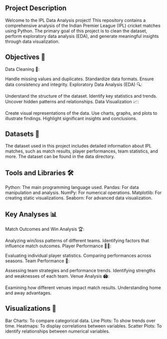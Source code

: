 ## Project Description
Welcome to the IPL Data Analysis project! This repository contains a comprehensive analysis of the Indian Premier League (IPL) cricket matches using Python. The primary goal of this project is to clean the dataset, perform exploratory data analysis (EDA), and generate meaningful insights through data visualization.

## Objectives 🎯
Data Cleaning 🧼:

Handle missing values and duplicates.
Standardize data formats.
Ensure data consistency and integrity.
Exploratory Data Analysis (EDA) 🔍:

Understand the structure of the dataset.
Identify key statistics and trends.
Uncover hidden patterns and relationships.
Data Visualization 📈:

Create visual representations of the data.
Use charts, graphs, and plots to illustrate findings.
Highlight significant insights and conclusions.

## Datasets 📂
The dataset used in this project includes detailed information about IPL matches, such as match results, player performances, team statistics, and more. The dataset can be found in the data directory.

## Tools and Libraries 🛠️
Python: The main programming language used.
Pandas: For data manipulation and analysis.
NumPy: For numerical operations.
Matplotlib: For creating static visualizations.
Seaborn: For advanced data visualization.

## Key Analyses 📊
Match Outcomes and Win Analysis 🏆:

Analyzing win/loss patterns of different teams.
Identifying factors that influence match outcomes.
Player Performance 👨‍💻:

Evaluating individual player statistics.
Comparing performances across seasons.
Team Performance 🏅:

Assessing team strategies and performance trends.
Identifying strengths and weaknesses of each team.
Venue Analysis 🏟️:

Examining how different venues impact match results.
Understanding home and away advantages.

## Visualizations 🎨
Bar Charts: To compare categorical data.
Line Plots: To show trends over time.
Heatmaps: To display correlations between variables.
Scatter Plots: To identify relationships between numerical variables.
